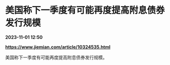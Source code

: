 # 美国称下一季度有可能再度提高附息债券发行规模

**2023-11-01 12:50**

**https://www.jiemian.com/article/10324535.html**

美国称下一季度有可能再度提高附息债券发行规模。